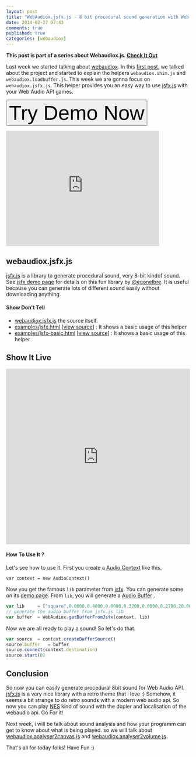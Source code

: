 ```yaml
---
layout: post
title: "WebAudiox.jsfx.js - 8 bit procedural sound generation with Web Audio API"
date: 2014-02-27 07:43
comments: true
published: true
categories: [webaudiox]
---
```



**This post is part of a series about Webaudiox.js.
[Check It Out](/blog/categories/webaudiox/)**

Last week we started talking about
[webaudiox](https://github.com/jeromeetienne/webaudiox).
In this
[first post](http://blog.jetienne.com/blog/2014/02/18/webaudiox-a-dry-library-for-webaudio-api/),
we talked about the project and started to explain the helpers ```webaudiox.shim.js```
and ```webaudiox.loadbuffer.js```.
This week we are gonna focus on ```webaudiox.jsfx.js```.
This helper provides you an easy way to use
[jsfx.js](http://www.egonelbre.com/js/jsfx/)
with your Web Audio API games.

<a href='http://jeromeetienne.github.io/webaudiox/examples/jsfx.html' target='_blank'><input type="button" value='Try Demo Now' style='font-size:400%;' /></a>

<iframe width="420" height="315" src="http://www.youtube.com/embed/-Lo433Bk2RY" frameborder="0" allowfullscreen></iframe>

<!-- more -->

## webaudiox.jsfx.js

[jsfx.js](https://github.com/egonelbre/jsfx)
is a library to generate procedural sound, very 8-bit kindof sound.
See [jsfx demo page](http://www.egonelbre.com/js/jsfx/) for details on this fun library
by [@egonelbre](https://twitter.com/egonelbre/).
It is useful because you can generate lots of different sound easily without downloading
anything.

#### Show Don't Tell

* [webaudiox.jsfx.js](https://github.com/jeromeetienne/webaudiox/blob/master/lib/webaudiox.jsfx.js)
the source itself.
* [examples/jsfx.html](http://jeromeetienne.github.io/webaudiox/examples/jsfx.html)
\[[view source](https://github.com/jeromeetienne/webaudiox/blob/master/examples/jsfx.html)\] :
It shows a basic usage of this helper
* [examples/jsfx-basic.html](http://jeromeetienne.github.io/webaudiox/examples/jsfx-basic.html)
\[[view source](https://github.com/jeromeetienne/webaudiox/blob/master/examples/jsfx-basic.html)\] :
It shows a basic usage of this helper

## Show It Live

<iframe width="100%" height="480" src="http://jeromeetienne.github.io/webaudiox/examples/jsfx.html" frameborder="0" allowfullscreen></iframe>

#### How To Use It ?

Let's see how to use it. First you create a
[Audio Context](https://dvcs.w3.org/hg/audio/raw-file/tip/webaudio/specification.html#AudioContext-section) like this.

```
var context	= new AudioContext()
```

Now you get the famous ```lib``` parameter from
[jsfx](https://github.com/egonelbre/jsfx). You can generate some on its
[demo page](http://www.egonelbre.com/js/jsfx/).
From ```lib```, you will generate a
[Audio Buffer](https://dvcs.w3.org/hg/audio/raw-file/tip/webaudio/specification.html#AudioBuffer)
.

```javascript
var lib		= ["square",0.0000,0.4000,0.0000,0.3200,0.0000,0.2780,20.0000,496.0000,2400.0000,0.4640,0.0000,0.0000,0.0100,0.0003,0.0000,0.0000,0.0000,0.0235,0.0000,0.0000,0.0000,0.0000,1.0000,0.0000,0.0000,0.0000,0.0000]
// generate the audio buffer from jsfx.js lib
var buffer	= WebAudiox.getBufferFromJsfx(context, lib)
```

Now we are all ready to play a sound! So let's do that.

```javascript
var source	= context.createBufferSource()
source.buffer	= buffer
source.connect(context.destination)
source.start(0)
```

## Conclusion

So now you can easily generate procedural 8bit sound for Web Audio API.
[jsfx.js](https://github.com/egonelbre/jsfx) is a very nice library with
a retro theme that i love :)
Somehow, it seems a bit strange to do retro sounds with a modern web audio api.
So now you can play
[NES](http://en.wikipedia.org/wiki/Nintendo_Entertainment_System)
kind of sound with the dopler and localisation of the webaudio api.
Go For it!

Next week, i will be talk about sound analysis and how your programm can get to
know about what is being played.
so we will talk about
[webaudiox.analyser2canvas.js](https://github.com/jeromeetienne/webaudiox#webaudioxbytetonormalizedfloat32arrayjs)
and
[webaudiox.analyser2volume.js](https://github.com/jeromeetienne/webaudiox#webaudioxanalyser2canvasjs).

That's all for today folks! Have Fun :)
